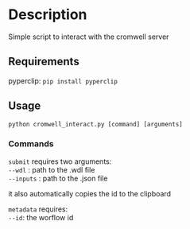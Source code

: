# Description

Simple script to interact with the cromwell server

## Requirements
pyperclip:  `pip install pyperclip`

## Usage

`python cromwell_interact.py [command] [arguments]`

### Commands

`submit` requires two arguments:\
`--wdl` : path to the .wdl file  \
`--inputs` : path to the .json file

it also automatically copies the id to the clipboard

`metadata` requires:\
`--id`: the worflow id
